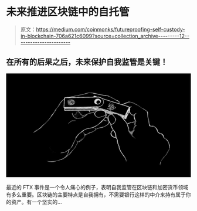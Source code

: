 # 未来推进区块链中的自托管

> 原文：<https://medium.com/coinmonks/futureproofing-self-custody-in-blockchain-706a621c6099?source=collection_archive---------12----------------------->

## 在所有的后果之后，未来保护自我监管是关键！

![](img/147f6347b9a7a39f3508755690702593.png)

最近的 FTX 事件是一个令人痛心的例子，表明自我监管在区块链和加密货币领域有多么重要。区块链的主要特点是自我拥有，不需要银行这样的中介来持有属于你的资产。有一个坚实的…